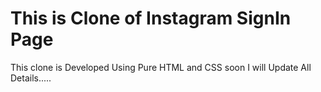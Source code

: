 # This is Clone of Instagram SignIn Page
This clone is Developed Using Pure HTML and CSS
soon I will Update All Details.....
